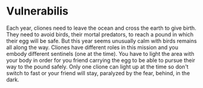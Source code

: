 # Vulnerabilis

Each year, cliones need to leave the ocean and cross the earth to give birth. They need to avoid birds, their mortal predators, to reach a pound in which their egg will be safe. But this year seems unusually calm with birds remains all along the way. Cliones have different roles in this mission and you embody different sentinels (one at the time). You have to light the area with your body in order for you friend carrying the egg to be able to pursue their way to the pound safely. Only one clione can light up at the time so don't switch to fast or your friend will stay, paralyzed by the fear, behind, in the dark.
